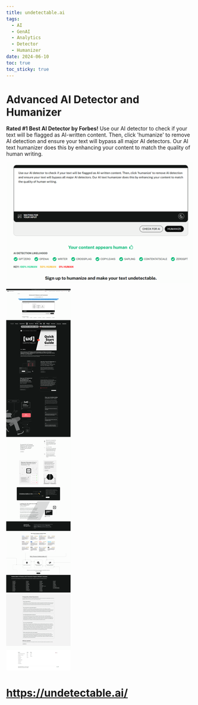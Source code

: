 ```yaml
---
title: undetectable.ai
tags:
  - AI
  - GenAI
  - Analytics
  - Detector
  - Humanizer
date: 2024-06-10
toc: true
toc_sticky: true
---
```


# Advanced AI Detector and Humanizer

**Rated #1 Best AI Detector by Forbes!** Use our AI detector to check if your text will be flagged as AI-written content. Then, click 'humanize' to remove AI detection and ensure your text will bypass all major AI detectors. Our AI text humanizer does this by enhancing your content to match the quality of human writing.

![](_asset/2024-06-10-undetectable.ai_image_1.png)


![](_asset/2024-06-10-undetectable.ai_image_2.png)
# https://undetectable.ai/